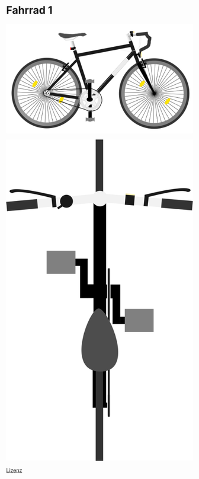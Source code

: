 # Fahrrad 1

![Fahrrad Seite](Fahrrad_mit_Allem_Katzenaugen.png)

![Fahrrad Oben](Fahrrad1_oben.png)

[Lizenz](LICENSE)
